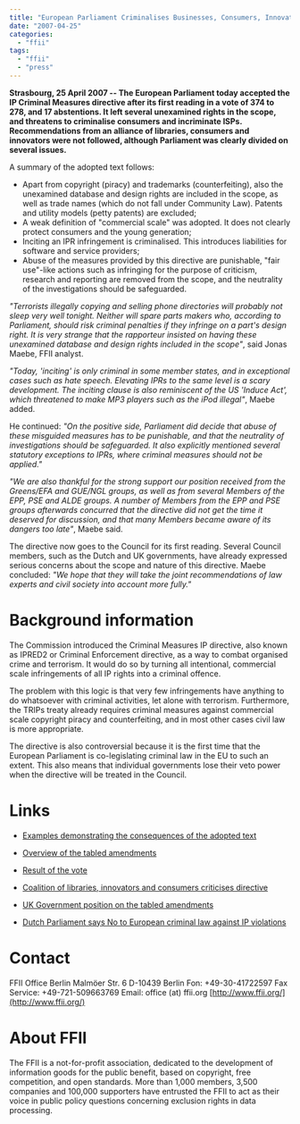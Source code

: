 ```yaml
---
title: "European Parliament Criminalises Businesses, Consumers, Innovators"
date: "2007-04-25"
categories: 
  - "ffii"
tags: 
  - "ffii"
  - "press"
---
```


**Strasbourg, 25 April 2007 -- The European Parliament today accepted the IP Criminal Measures directive after its first reading in a vote of 374 to 278, and 17 abstentions. It left several unexamined rights in the scope, and threatens to criminalise consumers and incriminate ISPs. Recommendations from an alliance of libraries, consumers and innovators were not followed, although Parliament was clearly divided on several issues.**

A summary of the adopted text follows:

- Apart from copyright (piracy) and trademarks (counterfeiting), also the unexamined database and design rights are included in the scope, as well as trade names (which do not fall under Community Law). Patents and utility models (petty patents) are excluded;
- A weak definition of "commercial scale" was adopted. It does not clearly protect consumers and the young generation;
- Inciting an IPR infringement is criminalised. This introduces liabilities for software and service providers;
- Abuse of the measures provided by this directive are punishable, "fair use"-like actions such as infringing for the purpose of criticism, research and reporting are removed from the scope, and the neutrality of the investigations should be safeguarded.

_"Terrorists illegally copying and selling phone directories will probably not sleep very well tonight. Neither will spare parts makers who, according to Parliament, should risk criminal penalties if they infringe on a part's design right. It is very strange that the rapporteur insisted on having these unexamined database and design rights included in the scope"_, said Jonas Maebe, FFII analyst.

_"Today, 'inciting' is only criminal in some member states, and in exceptional cases such as hate speech. Elevating IPRs to the same level is a scary development. The inciting clause is also reminiscent of the US 'Induce Act', which threatened to make MP3 players such as the iPod illegal"_, Maebe added.

He continued: _"On the positive side, Parliament did decide that abuse of these misguided measures has to be punishable, and that the neutrality of investigations should be safeguarded. It also explicitly mentioned several statutory exceptions to IPRs, where criminal measures should not be applied."_

_"We are also thankful for the strong support our position received from the Greens/EFA and GUE/NGL groups, as well as from several Members of the EPP, PSE and ALDE groups. A number of Members from the EPP and PSE groups afterwards concurred that the directive did not get the time it deserved for discussion, and that many Members became aware of its dangers too late"_, Maebe said.

The directive now goes to the Council for its first reading. Several Council members, such as the Dutch and UK governments, have already expressed serious concerns about the scope and nature of this directive. Maebe concluded: _"We hope that they will take the joint recommendations of law experts and civil society into account more fully."_

# Background information

The Commission introduced the Criminal Measures IP directive, also known as IPRED2 or Criminal Enforcement directive, as a way to combat organised crime and terrorism. It would do so by turning all intentional, commercial scale infringements of all IP rights into a criminal offence.

The problem with this logic is that very few infringements have anything to do whatsoever with criminal activities, let alone with terrorism. Furthermore, the TRIPs treaty already requires criminal measures against commercial scale copyright piracy and counterfeiting, and in most other cases civil law is more appropriate.

The directive is also controversial because it is the first time that the European Parliament is co-legislating criminal law in the EU to such an extent. This also means that individual governments lose their veto power when the directive will be treated in the Council.

# Links

- [Examples demonstrating the consequences of the adopted text](http://action.ffii.org/ipred2/Plenary1_Tabled_Amendments/Consequences)
    
- [Overview of the tabled amendments](http://action.ffii.org/ipred2/Plenary1_Tabled_Amendments)
    
- [Result of the vote](http://action.ffii.org/ipred2/Plenary1_Tabled_Amendments?action=AttachFile&do=get&target=plen1-results.pdf)
    
- [Coalition of libraries, innovators and consumers criticises directive](http://press.ffii.org/Press_releases/Carte_Blanche_criminal_law_a_threat_to_innovation)
    
- [UK Government position on the tabled amendments](http://action.ffii.org/ipred2/UK_Government_Advice_for_Plenary1)
    
- [Dutch Parliament says No to European criminal law against IP violations](http://press.ffii.org/Press_releases/Dutch_Parliament_says_No_to_European_criminal_law_against_IP_violations)
    

# Contact

FFII Office Berlin Malmöer Str. 6 D-10439 Berlin Fon: +49-30-41722597 Fax Service: +49-721-509663769 Email: office (at) ffii.org [http://www.ffii.org/](http://www.ffii.org/)

# About FFII

The FFII is a not-for-profit association, dedicated to the development of information goods for the public benefit, based on copyright, free competition, and open standards. More than 1,000 members, 3,500 companies and 100,000 supporters have entrusted the FFII to act as their voice in public policy questions concerning exclusion rights in data processing.
